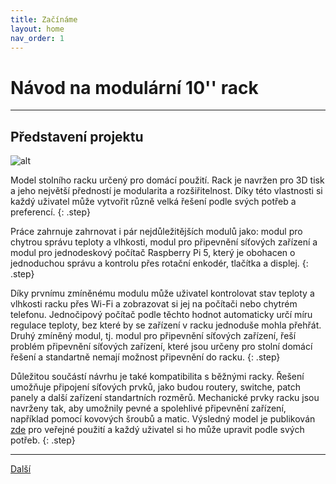 ```yaml
---
title: Začínáme
layout: home
nav_order: 1
---
```


# Návod na modulární 10'' rack

---

## **Představení projektu**

![alt](/images/P1470473.JPG)

Model stolního racku určený pro domácí použití. Rack je navržen pro 3D tisk a jeho největší předností je modularita a rozšiřitelnost. Díky této vlastnosti si každý uživatel může vytvořit různě velká řešení podle svých potřeb a preferencí.
{: .step}

Práce zahrnuje zahrnovat i pár nejdůležitějších modulů jako: modul pro chytrou správu teploty a vlhkosti, modul pro připevnění síťových zařízení a modul pro jednodeskový počítač Raspberry Pi 5, který je obohacen o jednoduchou správu a kontrolu přes rotační enkodér, tlačítka a displej.
{: .step}

Díky prvnímu zmíněnému modulu může uživatel kontrolovat stav teploty a vlhkosti racku přes Wi-Fi a zobrazovat si jej na počítači nebo chytrém telefonu. Jednočipový počítač podle těchto hodnot automaticky určí míru regulace teploty, bez které by se zařízení v racku jednoduše mohla přehřát. Druhý zmíněný modul, tj. modul pro připevnění síťových zařízení, řeší problém připevnění síťových zařízení, které jsou určeny pro stolní domácí řešení a standartně nemají možnost připevnění do racku.
{: .step}

Důležitou součástí návrhu je také kompatibilita s běžnými racky. Řešení umožňuje připojení síťových prvků, jako budou routery, switche, patch panely a další zařízení standartních rozměrů. Mechanické prvky racku jsou navrženy tak, aby umožnily pevné a spolehlivé připevnění zařízení, například pomocí kovových šroubů a matic. Výsledný model je publikován [zde](https://www.printables.com/model/1246254-desktop-10-rack) pro veřejné použití a každý uživatel si ho může upravit podle svých potřeb.
{: .step}

---

[Další](/docs/zaciname/doporucene-nastaveni-tisku)
